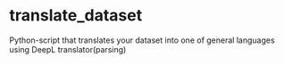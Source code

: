 # translate_dataset
Python-script that translates your dataset into one of general languages using DeepL translator(parsing)
